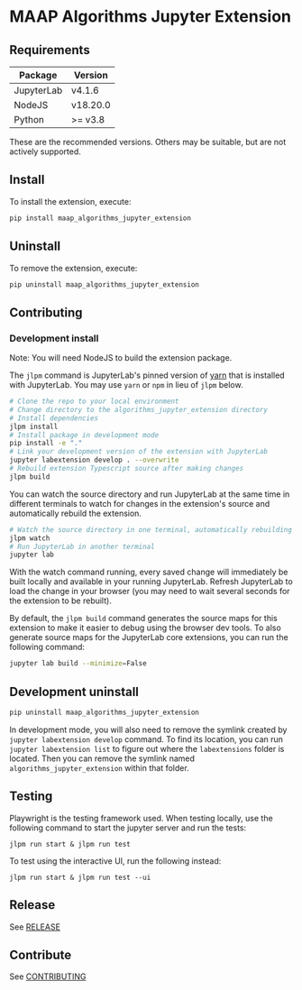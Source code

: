 # MAAP Algorithms Jupyter Extension

## Requirements

| Package | Version |
|---------|---------|
| JupyterLab | v4.1.6 |
| NodeJS | v18.20.0 |
| Python | >= v3.8 |

These are the recommended versions. Others may be suitable, but are not actively supported.

## Install

To install the extension, execute:

```bash
pip install maap_algorithms_jupyter_extension
```

## Uninstall

To remove the extension, execute:

```bash
pip uninstall maap_algorithms_jupyter_extension
```

## Contributing

### Development install

Note: You will need NodeJS to build the extension package.

The `jlpm` command is JupyterLab's pinned version of
[yarn](https://yarnpkg.com/) that is installed with JupyterLab. You may use
`yarn` or `npm` in lieu of `jlpm` below.

```bash
# Clone the repo to your local environment
# Change directory to the algorithms_jupyter_extension directory
# Install dependencies
jlpm install
# Install package in development mode
pip install -e "."
# Link your development version of the extension with JupyterLab
jupyter labextension develop . --overwrite
# Rebuild extension Typescript source after making changes
jlpm build
```

You can watch the source directory and run JupyterLab at the same time in different terminals to watch for changes in the extension's source and automatically rebuild the extension.

```bash
# Watch the source directory in one terminal, automatically rebuilding when needed
jlpm watch
# Run JupyterLab in another terminal
jupyter lab
```

With the watch command running, every saved change will immediately be built locally and available in your running JupyterLab. Refresh JupyterLab to load the change in your browser (you may need to wait several seconds for the extension to be rebuilt).

By default, the `jlpm build` command generates the source maps for this extension to make it easier to debug using the browser dev tools. To also generate source maps for the JupyterLab core extensions, you can run the following command:

```bash
jupyter lab build --minimize=False
```

## Development uninstall

```bash
pip uninstall maap_algorithms_jupyter_extension
```

In development mode, you will also need to remove the symlink created by `jupyter labextension develop`
command. To find its location, you can run `jupyter labextension list` to figure out where the `labextensions`
folder is located. Then you can remove the symlink named `algorithms_jupyter_extension` within that folder.

## Testing

Playwright is the testing framework used. When testing locally, use the following command to start the jupyter server and run the tests:
```
jlpm run start & jlpm run test
```

To test using the interactive UI, run the following instead:

```
jlpm run start & jlpm run test --ui
```

## Release

See [RELEASE](RELEASE.md)

## Contribute

See [CONTRIBUTING](CONTRIBUTING.md)
